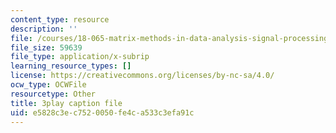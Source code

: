 ```yaml
---
content_type: resource
description: ''
file: /courses/18-065-matrix-methods-in-data-analysis-signal-processing-and-machine-learning-spring-2018/e5828c3ec7520050fe4ca533c3efa91c_rYz83XPxiZo.srt
file_size: 59639
file_type: application/x-subrip
learning_resource_types: []
license: https://creativecommons.org/licenses/by-nc-sa/4.0/
ocw_type: OCWFile
resourcetype: Other
title: 3play caption file
uid: e5828c3e-c752-0050-fe4c-a533c3efa91c
---
```

